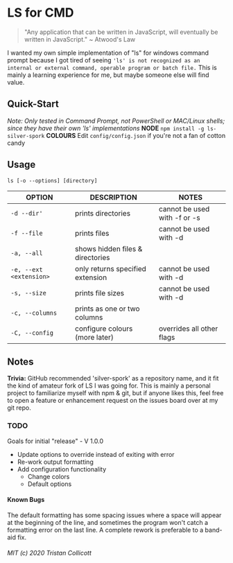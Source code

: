 # LS for CMD

> "Any application that can be written in JavaScript, will eventually be written in JavaScript." ~ Atwood's Law

I wanted my own simple implementation of "ls" for windows command prompt because I got tired of seeing 
`'ls' is not recognized as an internal or external command, operable program or batch file.`
This is mainly a learning experience for me, but maybe someone else will find value.

## Quick-Start
*Note: Only tested in Command Prompt, not PowerShell or MAC/Linux shells; since they have their own 'ls' implementations*
**NODE**
`npm install -g ls-silver-spork`
**COLOURS**
Edit `config/config.json` if you're not a fan of cotton candy

## Usage

`ls [-o --options] [directory]`

|OPTION                  |DESCRIPTION                      |NOTES                         |
|------------------------|---------------------------------|------------------------------|
|`-d --dir'`             |prints directories               | cannot be used with -f or -s |
|`-f --file`             |prints files                     | cannot be used with -d       |
|`-a, --all`             |shows hidden files & directories |                              |
|`-e, --ext <extension>` |only returns specified extension | cannot be used with -d       |
|`-s, --size`            |prints file sizes                | cannot be used with -d       |
|`-c, --columns`         |prints as one or two columns     |                              |
|`-C, --config`          |configure colours (more later)   | overrides all other flags    |

## Notes

**Trivia:** GitHub recommended 'silver-spork' as a repository name, and it fit the kind of amateur fork of LS I was going for. 
This is mainly a personal project to familiarize myself with npm & git, but if anyone likes this, feel free to open a feature or enhancement request on the issues board over at my git repo.

### TODO
Goals for initial "release" - V 1.0.0
- Update options to override instead of exiting with error
- Re-work output formatting
- Add configuration functionality
	- Change colors
	- Default options

#### Known Bugs
The default formatting has some spacing issues where a space will appear at the beginning of the line, and sometimes the program won't catch a formatting error on the last line. A complete rework is preferable to a band-aid fix.

###### MIT (c) 2020 Tristan Collicott